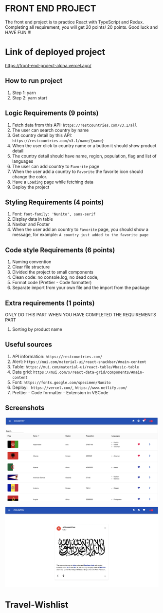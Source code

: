 # FRONT END PROJECT

The front end project is to practice React with TypeScript and Redux. Completing all requirement, you will get 20 points/ 20 points. Good luck and HAVE FUN !!!

# Link of deployed project
https://front-end-project-alpha.vercel.app/
## How to run project

1. Step 1: yarn
2. Step 2: yarn start

## Logic Requirements (9 points)

1. Fetch data from this API: `https://restcountries.com/v3.1/all`
2. The user can search country by name
3. Get country detail by this API: `https://restcountries.com/v3.1/name/{name}`
4. When the user click to country name or a button it should show product detail
5. The country detail should have name, region, population, flag and list of languages
6. The user can add country to `Favorite` page
7. When the user add a country to `Favorite` the favorite icon should change the color.
8. Have a `Loading` page while fetching data
9. Deploy the project

## Styling Requirements (4 points)

1. Font: `font-family: 'Nunito', sans-serif`
2. Display data in table
3. Navbar and Footer
4. When the user add an country to `Favorite` page, you should show a message, for example: `A country just added to the favorite page`

## Code style Requirements (6 points)

1. Naming convention
2. Clear file structure
3. Divided the project to small components
4. Clean code: no console.log, no dead code,
5. Format code (Prettier - Code formatter)
6. Separate import from your own file and the import from the package

## Extra requirements (1 points)

ONLY DO THIS PART WHEN YOU HAVE COMPLETED THE REQUIREMENTS PART

1. Sorting by product name

## Useful sources

1. API information: `https://restcountries.com/`
2. Alert: `https://mui.com/material-ui/react-snackbar/#main-content`
3. Table: `https://mui.com/material-ui/react-table/#basic-table`
4. Data grid: `https://mui.com/x/react-data-grid/components/#main-content`
5. Font: `https://fonts.google.com/specimen/Nunito`
6. Deploy: ` https://vercel.com/`, `https://www.netlify.com/ `
7. Prettier - Code formatter - Extension in VSCode

## Screenshots

![Country list](https://raw.githubusercontent.com/Andreaa-Dev/Country-list/master/src/images/allCountries.png)

![Country detail](https://raw.githubusercontent.com/Andreaa-Dev/Country-list/master/src/images/eachCountry.png)
# Travel-Wishlist
